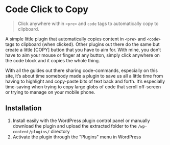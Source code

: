 # Code Click to Copy

> Click anywhere within `<pre>` and `code` tags to automatically copy to clipboard.

A simple little plugin that automatically copies content in `<pre>` and `<code>` tags to clipboard (when clicked). Other plugins out there do the same but create a little [COPY] button that you have to aim for. With mine, you don’t have to aim your mouse or finger at any button, simply click anywhere on the code block and it copies the whole thing.

With all the guides out there sharing code-commands, especially on this site, it’s about time somebody made a plugin to save us all a little time from having to highlight and copy-paste bits of text back and forth. It’s especially time-saving when trying to copy large globs of code that scroll off-screen or trying to manage on your mobile phone.

## Installation

1. Install easily with the WordPress plugin control panel or manually download the plugin and upload the extracted folder to the `/wp-content/plugins/` directory
2. Activate the plugin through the "Plugins" menu in WordPress